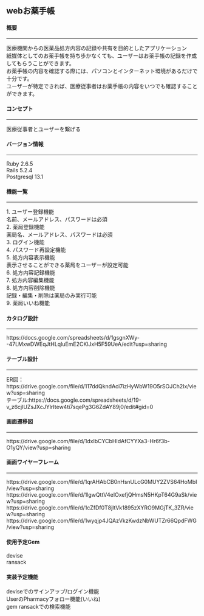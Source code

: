 ## webお薬手帳

#### 概要
<hr>
医療機関からの医薬品処方内容の記録や共有を目的としたアプリケーション<br>
紙媒体としてのお薬手帳を持ち歩かなくても、ユーザーはお薬手帳の記録を作成してもらうことができます。<br>
お薬手帳の内容を確認する際には、パソコンとインターネット環境があるだけで十分です。<br>
ユーザーが特定できれば、医療従事者はお薬手帳の内容をいつでも確認することができます。<br>

#### コンセプト
<hr>
医療従事者とユーザーを繋げる

#### バージョン情報
<hr>
Ruby 2.6.5<br>
Rails 5.2.4<br>
Postgresql 13.1<br>

#### 機能一覧
<hr>
1. ユーザー登録機能<br>
  名前、メールアドレス、パスワードは必須<br>
2. 薬局登録機能<br>
  薬局名、メールアドレス、パスワードは必須<br>
3. ログイン機能<br>
4. パスワード再設定機能<br>
5. 処方内容表示機能<br>
  表示させることができる薬局をユーザーが設定可能<br>
6. 処方内容記録機能<br>
7. 処方内容編集機能<br>
8. 処方内容削除機能<br>
  記録・編集・削除は薬局のみ実行可能<br>
9. 薬局いいね機能<br>

#### カタログ設計
<hr>
https://docs.google.com/spreadsheets/d/1gsgnXWy--47LMxwDWEqJtHLqluEmE2CKlJxH5F59UeA/edit?usp=sharing<br>

#### テーブル設計
<hr>
ER図：https://drive.google.com/file/d/117ddQkndAci7izHyWbW19O5rSOJCh2Ix/view?usp=sharing<br>
テーブル:https://docs.google.com/spreadsheets/d/19-v_z6cjIUZsJXcJYlrItew4ti7sqePg3G6ZdAY89j0/edit#gid=0<br>

#### 画面遷移図
<hr>
https://drive.google.com/file/d/1dxIbCYCbHIdAfCYYXa3-Hr6f3b-O1yQY/view?usp=sharing<br>

#### 画面ワイヤーフレーム
<hr>
https://drive.google.com/file/d/1qrAHAbCB0nHsnULcG0MUY2ZVS64HoMbI/view?usp=sharing<br>
https://drive.google.com/file/d/1lgwQttV4eIOxefjQHmsN5HKpT64G9aSk/view?usp=sharing<br>
https://drive.google.com/file/d/1cZfDf0T8jltVk1895zXYRO9MGjTK_3ZR/view?usp=sharing<br>
https://drive.google.com/file/d/1wyqjp4JQAzVkzKwdzNbWUTZr66QpdFWG/view?usp=sharing<br>

#### 使用予定Gem
devise<br>
ransack<br>

#### 実装予定機能
deviseでのサインアップ/ログイン機能<br>
UserのPharmacyフォロー機能(いいね)<br>
gem ransackでの検索機能<br>
